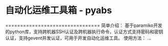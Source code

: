 # 自动化运维工具箱 - pyabs
================================
简单介绍：
    基于paramiko开发的python库，支持跨机器SSH认证及跨机器执行命令，认证方式支持密码和密钥认证，支持gevent并发认证，可用于开发自动化运维工具。
使用方法：
    ...
